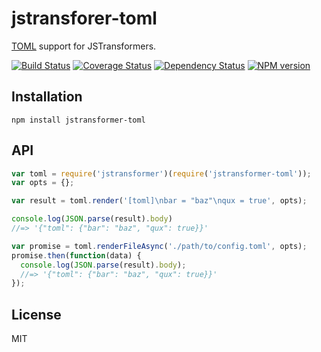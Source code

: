 # jstransforer-toml

[TOML](https://github.com/BinaryMuse/toml-node) support for JSTransformers.

[![Build Status](https://img.shields.io/travis/jstransformers/jstransformer-toml/master.svg)](https://travis-ci.org/jstransformers/jstransformer-toml)
[![Coverage Status](https://img.shields.io/codecov/c/github/jstransformers/jstransformer-toml/master.svg)](https://codecov.io/gh/jstransformers/jstransformer-toml)
[![Dependency Status](https://img.shields.io/david/jstransformers/jstransformer-toml/master.svg)](http://david-dm.org/jstransformers/jstransformer-toml)
[![NPM version](https://img.shields.io/npm/v/jstransformer-toml.svg)](https://www.npmjs.org/package/jstransformer-toml)

## Installation

    npm install jstransformer-toml

## API

```js
var toml = require('jstransformer')(require('jstransformer-toml'));
var opts = {};

var result = toml.render('[toml]\nbar = "baz"\nqux = true', opts);

console.log(JSON.parse(result).body)
//=> '{"toml": {"bar": "baz", "qux": true}}'

var promise = toml.renderFileAsync('./path/to/config.toml', opts);
promise.then(function(data) {
  console.log(JSON.parse(result).body);
  //=> '{"toml": {"bar": "baz", "qux": true}}'
});
```

## License

MIT
